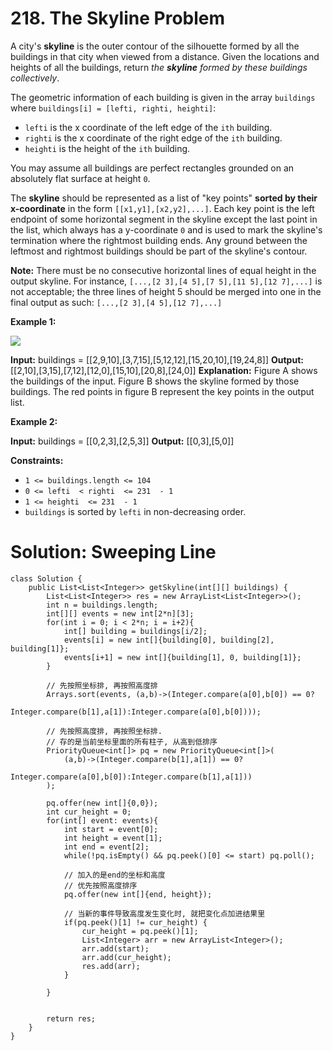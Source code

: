 # 218. The Skyline Problem
A city's  **skyline**  is the outer contour of the silhouette formed by all the buildings in that city when viewed from a distance. Given the locations and heights of all the buildings, return  _the  **skyline**  formed by these buildings collectively_.

The geometric information of each building is given in the array  `buildings`  where  `buildings[i] = [lefti, righti, heighti]`:

-   `lefti`  is the x coordinate of the left edge of the  `ith`  building.
-   `righti`  is the x coordinate of the right edge of the  `ith`  building.
-   `heighti`  is the height of the  `ith`  building.

You may assume all buildings are perfect rectangles grounded on an absolutely flat surface at height  `0`.

The  **skyline**  should be represented as a list of "key points"  **sorted by their x-coordinate**  in the form  `[[x1,y1],[x2,y2],...]`. Each key point is the left endpoint of some horizontal segment in the skyline except the last point in the list, which always has a y-coordinate  `0`  and is used to mark the skyline's termination where the rightmost building ends. Any ground between the leftmost and rightmost buildings should be part of the skyline's contour.

**Note:**  There must be no consecutive horizontal lines of equal height in the output skyline. For instance,  `[...,[2 3],[4 5],[7 5],[11 5],[12 7],...]`  is not acceptable; the three lines of height 5 should be merged into one in the final output as such:  `[...,[2 3],[4 5],[12 7],...]`

**Example 1:**

![](https://assets.leetcode.com/uploads/2020/12/01/merged.jpg)

**Input:** buildings = [[2,9,10],[3,7,15],[5,12,12],[15,20,10],[19,24,8]]
**Output:** [[2,10],[3,15],[7,12],[12,0],[15,10],[20,8],[24,0]]
**Explanation:**
Figure A shows the buildings of the input.
Figure B shows the skyline formed by those buildings. The red points in figure B represent the key points in the output list.

**Example 2:**

**Input:** buildings = [[0,2,3],[2,5,3]]
**Output:** [[0,3],[5,0]]

**Constraints:**

-   `1 <= buildings.length <= 104`
-   `0 <= lefti  < righti  <= 231  - 1`
-   `1 <= heighti  <= 231  - 1`
-   `buildings`  is sorted by  `lefti`  in non-decreasing order.

# Solution: Sweeping Line
```
class Solution {
    public List<List<Integer>> getSkyline(int[][] buildings) {
        List<List<Integer>> res = new ArrayList<List<Integer>>();
        int n = buildings.length;
        int[][] events = new int[2*n][3];
        for(int i = 0; i < 2*n; i = i+2){
            int[] building = buildings[i/2];
            events[i] = new int[]{building[0], building[2], building[1]};
            events[i+1] = new int[]{building[1], 0, building[1]};
        }
        
        // 先按照坐标排, 再按照高度排
        Arrays.sort(events, (a,b)->(Integer.compare(a[0],b[0]) == 0?
                    Integer.compare(b[1],a[1]):Integer.compare(a[0],b[0])));
        
        // 先按照高度排, 再按照坐标排.
        // 存的是当前坐标里面的所有柱子, 从高到低排序
        PriorityQueue<int[]> pq = new PriorityQueue<int[]>(
            (a,b)->(Integer.compare(b[1],a[1]) == 0?
                    Integer.compare(a[0],b[0]):Integer.compare(b[1],a[1]))
        );
        
        pq.offer(new int[]{0,0});
        int cur_height = 0;
        for(int[] event: events){
            int start = event[0];
            int height = event[1];
            int end = event[2];
            while(!pq.isEmpty() && pq.peek()[0] <= start) pq.poll();
            
            // 加入的是end的坐标和高度
            // 优先按照高度排序
            pq.offer(new int[]{end, height});
            
            // 当新的事件导致高度发生变化时, 就把变化点加进结果里
            if(pq.peek()[1] != cur_height) {
                cur_height = pq.peek()[1];
                List<Integer> arr = new ArrayList<Integer>();
                arr.add(start);
                arr.add(cur_height);
                res.add(arr);
            }
            
        }
        
        
        return res;
    }
}
```